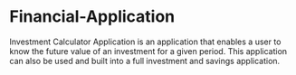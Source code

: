 # Financial-Application
Investment Calculator Application is an application that enables a user to know the future value of an investment for a given period. 
This application  can also be used and built into a full investment and savings application.

